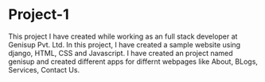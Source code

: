 # Project-1
This project I have created while working as an full stack developer at Genisup Pvt. Ltd.
In this project, I have created a sample website using django, HTML, CSS and Javascript. I have created an project named genisup and created different apps for 
differnt webpages like About, BLogs, Services, Contact Us.

